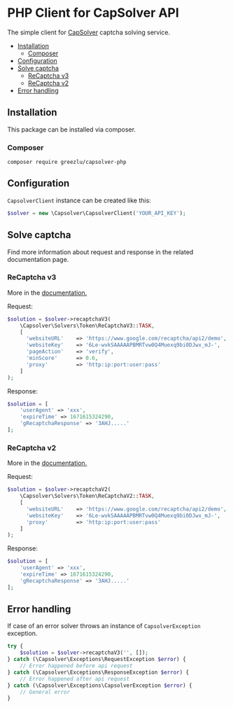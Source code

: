 # PHP Client for CapSolver API
The simple client for [CapSolver](https://capsolver.com) captcha solving service.

- [Installation](#installation)
    - [Composer](#composer)
- [Configuration](#configuration)
- [Solve captcha](#solve-captcha)
    - [ReCaptcha v3](#recaptcha-v3)
    - [ReCaptcha v2](#recaptcha-v2)
- [Error handling](#error-handling)

## Installation
This package can be installed via composer.

### Composer
```
composer require greezlu/capsolver-php
```

## Configuration
`CapsolverClient` instance can be created like this:
```php
$solver = new \Capsolver\CapsolverClient('YOUR_API_KEY');
```

## Solve captcha
Find more information about request and response in the related documentation page. 

### ReCaptcha v3
More in the [documentation.](https://docs.capsolver.com/guide/captcha/ReCaptchaV3.html)

Request:
```php
$solution = $solver->recaptchaV3(
    \Capsolver\Solvers\Token\ReCaptchaV3::TASK,
    [
      'websiteURL'    => 'https://www.google.com/recaptcha/api2/demo',
      'websiteKey'    => '6Le-wvkSAAAAAPBMRTvw0Q4Muexq9bi0DJwx_mJ-',
      'pageAction'    => 'verify',
      'minScore'      => 0.6,
      'proxy'         => 'http:ip:port:user:pass'
    ]
);
```

Response:
```php
$solution = [
    'userAgent' => 'xxx',
    'expireTime' => 1671615324290,
    'gRecaptchaResponse' => '3AHJ.....'
];
```

### ReCaptcha v2
More in the [documentation.](https://docs.capsolver.com/guide/captcha/ReCaptchaV2.html)

Request:
```php
$solution = $solver->recaptchaV2(
    \Capsolver\Solvers\Token\ReCaptchaV2::TASK,
    [
      'websiteURL'    => 'https://www.google.com/recaptcha/api2/demo',
      'websiteKey'    => '6Le-wvkSAAAAAPBMRTvw0Q4Muexq9bi0DJwx_mJ-',
      'proxy'         => 'http:ip:port:user:pass'
    ]
);
```

Response:
```php
$solution = [
    'userAgent' => 'xxx',
    'expireTime' => 1671615324290,
    'gRecaptchaResponse' => '3AHJ.....'
];
```

## Error handling
If case of an error solver throws an instance of `CapsolverException` exception.

```php
try {
    $solution = $solver->recaptchaV3('', []);
} catch (\Capsolver\Exceptions\RequestException $error) {
    // Error happened before api request
} catch (\Capsolver\Exceptions\ResponseException $error) {
    // Error happened after api request
} catch (\Capsolver\Exceptions\CapsolverException $error) {
    // General error
}
```
